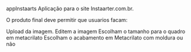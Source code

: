 appInstaarts Aplicação para o site Instaarter.com.br.

O produto final deve permitir que usuarios facam:

Upload da imagem. Editem a imagem Escolham o tamanho para o quadro em metacrilato Escolham o acabamento em Metacrilato com moldura ou não